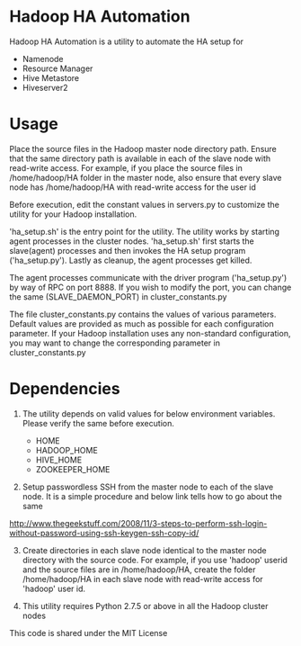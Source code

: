 Hadoop HA Automation
====================

Hadoop HA Automation is a utility to automate the HA setup for
   - Namenode
   - Resource Manager
   - Hive Metastore
   - Hiveserver2

Usage
=====

Place the source files in the Hadoop master node directory path. Ensure that the same directory path is available 
in each of the slave node with read-write access. For example, if you place the source files in /home/hadoop/HA folder 
in the master node, also ensure that every slave node has /home/hadoop/HA with read-write access for the user id

Before execution, edit the constant values in servers.py to customize the utility for your Hadoop installation.

'ha_setup.sh' is the entry point for the utility.  The utility works by starting agent processes in the 
cluster nodes. 'ha_setup.sh' first starts the slave(agent) processes and then invokes the HA setup program ('ha_setup.py'). 
Lastly as cleanup, the agent processes get killed.

The agent processes communicate with the driver program ('ha_setup.py') by way of RPC on port 8888.  If you wish to
modify the port, you can change the same (SLAVE_DAEMON_PORT) in cluster_constants.py

The file cluster_constants.py contains the values of various parameters. Default values are provided as much as possible
for each configuration parameter. If your Hadoop installation uses any non-standard configuration, 
you may want to change the corresponding parameter in cluster_constants.py


Dependencies
============

1) The utility depends on valid values for below environment variables. Please verify the same before execution.
   - HOME
   - HADOOP_HOME
   - HIVE_HOME
   - ZOOKEEPER_HOME 

2) Setup passwordless SSH from the master node to each of the slave node. It is a simple procedure and below link tells 
how to go about the same

http://www.thegeekstuff.com/2008/11/3-steps-to-perform-ssh-login-without-password-using-ssh-keygen-ssh-copy-id/

3) Create directories in each slave node identical to the master node directory with the source code. For example, if 
you use 'hadoop' userid and the source files are in /home/hadoop/HA, create the folder /home/hadoop/HA in each slave node 
with read-write access for 'hadoop' user id.

4) This utility requires Python 2.7.5 or above in all the Hadoop cluster nodes

This code is shared under the MIT License
